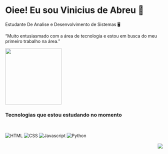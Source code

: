 # Oiee! Eu sou Vinicius de Abreu 🔆
 

<p>Estudante De Analise e Desenvolvimento de Sistemas  🖥️

<p>“Muito entusiasmado com a área de tecnologia e estou em busca do meu primeiro trabalho na área.”

<div>
 <img height="180em" widthe=100 src="https://github-readme-stats.vercel.app/api?username=viniciusabpr&theme=dark"/>
 </div>
            

### Tecnologias que estou estudando no momento 
##
<div style="display: inline_block"><br/>
   <img align="center" alt="HTML" src="https://img.shields.io/badge/HTML5-E34F26?style=for-the-badge&logo=html5&logoColor=white" />
   <img align="center" alt="CSS" src="https://img.shields.io/badge/CSS3-1572B6?style=for-the-badge&logo=css3&logoColor=white" />
   <img align="center" alt="Javascript" src="https://img.shields.io/badge/JavaScript-F7DF1E?style=for-the-badge&logo=javascript&logoColor=black">
   <img align="center" alt="Python" src="https://img.shields.io/badge/Python-3776AB?style=for-the-badge&logo=python&logoColor=white">
</div>
<br>





<div align="right">
<img src="https://user-images.githubusercontent.com/85382714/198354316-f803bf23-7c86-49aa-955a-7c6910ac49d8.gif"/>
</div>
